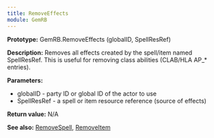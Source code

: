 ```yaml
---
title: RemoveEffects
module: GemRB
---
```


**Prototype:** GemRB.RemoveEffects (globalID, SpellResRef)

**Description:** Removes all effects created by the spell/item named SpellResRef. 
This is useful for removing class abilities (CLAB/HLA AP_* entries).

**Parameters:**
  * globalID  - party ID or global ID of the actor to use
  * SpellResRef - a spell or item resource reference (source of effects)

**Return value:** N/A

**See also:** [RemoveSpell](RemoveSpell.md), [RemoveItem](RemoveItem.md)

